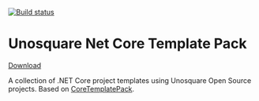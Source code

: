 [![Build status](https://ci.appveyor.com/api/projects/status/cucopxekgqnexxq8?svg=true)](https://ci.appveyor.com/project/geoperez/unosquare-template-pack)

# Unosquare Net Core Template Pack

[Download](http://vsixgallery.com/extension/ae9d6285-3f2a-0001-9021-82eb4d8b8c74/)

A collection of .NET Core project templates using Unosquare Open Source projects. Based on [CoreTemplatePack](https://github.com/ligershark/CoreTemplatePack).
